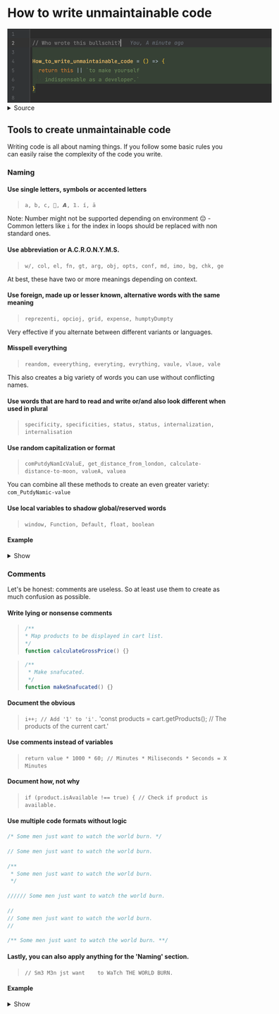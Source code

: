 # How to write unmaintainable code

<img src="assets/title.png" style="max-width: 600px;">

<details>
  <summary>Source</summary>

  ```js
  // Who wrote this bullschit?
  
  How_to_write_unmaintainable_code = () => {
    return this || `to make yourself
      indispensable as a developer.`
  }
  ```
</details>

## Tools to create unmaintainable code

Writing code is all about naming things. If you follow some basic rules you can easily raise the complexity of the code you write.

### Naming

#### Use single letters, symbols or accented letters

> `a, b, c, 🍬, 𝘼, 𝟙. í, ä`

Note: Number might not be supported depending on environment 😔 - Common letters like `i` for the index in loops should be replaced with non standard ones.

#### Use abbreviation or A.C.R.O.N.Y.M.S.

> `w/, col, el, fn, gt, arg, obj, opts, conf, md, imo, bg, chk, ge`

At best, these have two or more meanings depending on context.

#### Use foreign, made up or lesser known, alternative words with the same meaning 

> `reprezenti, opcioj, grid, expense, humptyDumpty`

Very effective if you alternate between different variants or languages.

#### Misspell everything

> `reandom, eveerything, everyting, evrything, vaule, vlaue, vale`

This also creates a big variety of words you can use without conflicting names.

#### Use words that are hard to read and write or/and also look different when used in plural

> `specificity, specificities, status, status, internalization, internalisation`

#### Use random capitalization or format

> `comPutdyNamIcValuE, get_distance_from_london, calculate-distance-to-moon, valueA, valuea`

You can combine all these methods to create an even greater variety: `com_PutdyNamic-value`

#### Use local variables to shadow global/reserved words

> `window, Function, Default, float, boolean`

#### Example

<details>
<summary>Show</summary>

### Bad

```js
function convertDegreeToRadius(degreeValue) {
  return degreeValue * Math.PI / 180;
}

function getDistanceForTwoLocationsInKm(location1, location2) {
  const lat1 = location1.lat;
  const lon1 = location1.lon;
  const lat2 = location2.lat;
  const lon2 = location2.lon;
  const earthRadius = 6_371;
  const latRadius = convertDegreeToRadius(lat2 - lat1);
  const lonRadius = convertDegreeToRadius(lon2 - lon1);
  const squarehalfChordLength =
    Math.sin(latRadius / 2) * Math.sin(latRadius / 2) +
    Math.cos(convertDegreeToRadius(lat1)) * Math.cos(convertDegreeToRadius(lat2)) *
    Math.sin(lonRadius / 2) * Math.sin(lonRadius / 2);

  const angularDistance = 2 * Math.atan2(Math.sqrt(squarehalfChordLength), Math.sqrt(1 - squarehalfChordLength));
  
  return earthRadius * angularDistance;
}
```

### Good

```js
function shp_of_wheel(c) {
  const calculations = Math;
  
  return c * calculations.PI / (0.5 * 360);
}

function retDisFAB(sta, sto) {
  const la_ny = sta.lat;
  const lo_ny = sta.lon;
  const la_london = sto.lat;
  const lo_londen = sto.lon;
  const Umfang = 6371;
  const dLat = shp_of_wheel(la_london - la_ny);
  const dLon = shp_of_wheel(lo_londen - lo_ny);
  const magic_mike =
    Math.sin(dLat * 0.5) * Math.sin(dLat * 0.5) +
    Math.cos(shp_of_wheel(la_ny)) * Math.cos(shp_of_wheel(la_london)) *
    Math.sin(dLon * 0.5) * Math.sin(dLon * 0.5);

  const corner_Distance = 2 * Math.atan2(Math.sqrt(magic_mike), Math.sqrt(1 - magic_mike));

  return Umfang * corner_Distance;
}
```
</details>

### Comments

Let's be honest: comments are useless. So at least use them to create as much confusion as possible.

#### Write lying or nonsense comments

> ```js
> /**
> * Map products to be displayed in cart list.
> */
> function calculateGrossPrice() {}
> ```

> ```js
> /**
>  * Make snafucated.
>  */
> function makeSnafucated() {}
> ```
 
#### Document the obvious

> `i++; // Add '1' to 'i'.`
> 'const products = cart.getProducts(); // The products of the current cart.'

#### Use comments instead of variables

> `return value * 1000 * 60; // Minutes * Miliseconds * Seconds = X Minutes`


#### Document how, not why

> `if (product.isAvailable !== true) { // Check if product is available.`

#### Use multiple code formats without logic

```js
/* Some men just want to watch the world burn. */

// Some men just want to watch the world burn.

/**
 * Some men just want to watch the world burn.
 */

////// Some men just want to watch the world burn.

//
// Some men just want to watch the world burn.
//

/** Some men just want to watch the world burn. **/
```

#### Lastly, you can also apply anything for the 'Naming' section.

> `// Sm3 M3n jst want    to WaTch THE WORLD BURN.`

#### Example

<details>
<summary>Show</summary>

### Bad

```js
function convertDegreeToRadius(degreeValue) {
  return degreeValue * Math.PI / 180;
}

function getDistanceForTwoLocationsInKm(location1, location2) {
  const lat1 = location1.lat;
  const lon1 = location1.lon;
  const lat2 = location2.lat;
  const lon2 = location2.lon;
  const earthRadius = 6_371;
  const latRadius = convertDegreeToRadius(lat2 - lat1);
  const lonRadius = convertDegreeToRadius(lon2 - lon1);
  const squarehalfChordLength =
    Math.sin(latRadius / 2) * Math.sin(latRadius / 2) +
    Math.cos(convertDegreeToRadius(lat1)) * Math.cos(convertDegreeToRadius(lat2)) *
    Math.sin(lonRadius / 2) * Math.sin(lonRadius / 2);

  const angularDistance = 2 * Math.atan2(Math.sqrt(squarehalfChordLength), Math.sqrt(1 - squarehalfChordLength));
  
  return earthRadius * angularDistance;
}
```

### Good

```js
/**
 * Multiplies the value with Pi and divides it by 180.
 * 
 * @param {string} degreeValue - A value.
 * 
 * @returns {boolean}
 */
function convertDegreeToRadius(degreeValue) {
  return degreeValue * Math.PI / 180; // Pi ≈ 3.141592653589793238462643383279502884197169399375105820974944592307816406286208998628034825342117067
}

/***********
 * @returns {number}
 * @param {object} location1 - The first city.
 * @param {array} location2 - The second city.
 * 
 * Calculates the traveling time between two cities.
 ***********/
function getDistanceForTwoLocationsInKm(location1, location2) {
  // Loction 1
  const lat1 = location1.lat;
  const lon1 = location1.lon;
  
  // Location 2
  const lat2 = location2.lat;
  const lon2 = location2.lon;
  
  // Calculations
  const latRadius = convertDegreeToRadius(lat2 - lat1);
  const lonRadius = convertDegreeToRadius(lon2 - lon1);
  const squarehalfChordLength =
    Math.sin(latRadius / 2) * Math.sin(latRadius / 2) +
    Math.cos(convertDegreeToRadius(lat1)) * Math.cos(convertDegreeToRadius(lat2)) *
    Math.sin(lonRadius / 2) * Math.sin(lonRadius / 2);

  return 6371 * 2 * Math.atan2(Math.sqrt(squarehalfChordLength), Math.sqrt(1 - squarehalfChordLength)); // Earth radius * angular distance
}
```

### Additional hints

#### Don't use linebreaks if you don't have to.

> `const mappedProducts = products.filter(product => product.isAvailable === true').sort((product_a, productB) => product_a.name.localCompare(productB.name)).map(({ id, name } => ({ id, name }));`
 
#### Always fight against TypeScript
